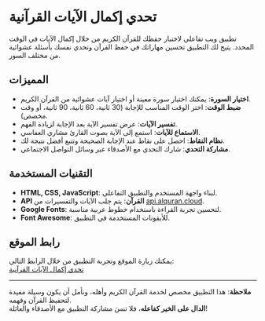 # تحدي إكمال الآيات القرآنية

تطبيق ويب تفاعلي لاختبار حفظك للقرآن الكريم من خلال إكمال الآيات في الوقت المحدد. يتيح لك التطبيق تحسين مهاراتك في حفظ القرآن وتحدي نفسك بأسئلة عشوائية من مختلف السور.

## المميزات

- **اختيار السورة**: يمكنك اختيار سورة معينة أو اختيار آيات عشوائية من القرآن الكريم.
- **ضبط الوقت**: اختر الوقت المناسب للإجابة (30 ثانية، 60 ثانية، 90 ثانية، أو وقت مخصص).
- **تفسير الآيات**: عرض تفسير الآية بعد الإجابة لزيادة الفهم.
- **الاستماع للآيات**: استمع إلى الآية بصوت القارئ مشاري العفاسي.
- **نظام النقاط**: احصل على نقاط عند الإجابة الصحيحة وتتبع أفضل نتيجة لك.
- **مشاركة التحدي**: شارك التحدي مع الأصدقاء عبر وسائل التواصل الاجتماعي.

## التقنيات المستخدمة

- **HTML, CSS, JavaScript**: لبناء واجهة المستخدم والتطبيق التفاعلي.
- **API القرآن**: يتم جلب الآيات والتفسيرات من [api.alquran.cloud](https://api.alquran.cloud/).
- **Google Fonts**: لتحسين تجربة القراءة باستخدام خطوط عربية مناسبة.
- **Font Awesome**: للأيقونات المستخدمة في التطبيق.

## رابط الموقع

يمكنك زيارة الموقع وتجربة التطبيق من خلال الرابط التالي:  
[تحدي إكمال الآيات القرآنية](https://agnaousa.github.io/TahadiQuran/)

---

**ملاحظة**: هذا التطبيق مخصص لخدمة القرآن الكريم وأهله، ونأمل أن يكون وسيلة مفيدة لتحفيظ القرآن وفهمه.  
**الدال على الخير كفاعله**، فلا تنسَ مشاركة التطبيق مع الأصدقاء والعائلة!
